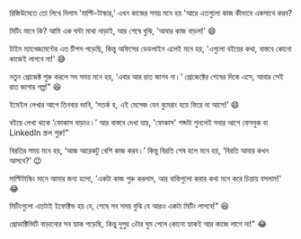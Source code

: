 রিজিউমেতে তো লিখে দিলাম 'মাল্টি-টাস্কার,' এখন কাজের সময় মনে হয় 'আরে এতগুলো কাজ কীভাবে একসাথে করব?

মিটিং মানে কি? আমি এক ঘন্টা মাথা নাড়াই, আর শেষে বুঝি, 'আবার কাজ বাড়ল!' 😄

টাইম ম্যানেজমেন্টের এত টিপস পড়েছি, কিন্তু অফিসের ডেডলাইন এলেই মনে হয়, 'এগুলো বইয়ের কথা, বাস্তবে কোনো কাজেই লাগবে না!' 😅

নতুন প্রোজেক্ট শুরু করলে সব সময় মনে হয়, ‘এবার আর রাত জাগব না।’ প্রোজেক্টের শেষের দিকে এসে, আবার সেই রাত জাগার গল্প!" 😆

ইমেইল লেখার আগে তিনবার ভাবি, ‘সতর্ক হ, এই মেসেজ যেন বুমেরাং হয়ে ফিরে না আসে!’ 😄

বইয়ে লেখা থাকে ‘ফোকাস বাড়াও।’ আর বাস্তবে দেখা যায়, 'ফোকাস' শব্দটা শুনলেই সবার আগে ফেসবুক বা LinkedIn স্ক্রল শুরু!"

বিরতির সময় মনে হয়, ‘আজ আরেকটু বেশি কাজ করব।’ কিন্তু বিরতি শেষ হলে মনে হয়, ‘বিরতি আবার কখন আসবে?’ 😉

মাল্টিটাস্কিং মানে আমার জন্য হলো, 'একটা কাজ শুরু করলাম, আর বাকিগুলো করার কথা মনে করে চিন্তায় বসলাম!' 😂

মিটিংগুলো এতটাই ইফেক্টিভ হয় যে, শেষে সব সময় বুঝি যে আরও একটা মিটিং লাগবে!" 😆

প্রোডাক্টিভিটি বাড়ানোর সব হ্যাক পড়েছি, কিন্তু দুপুর ৩টার ঘুম পেলে কোনো হ্যাকই আর কাজে লাগে না!" 😂